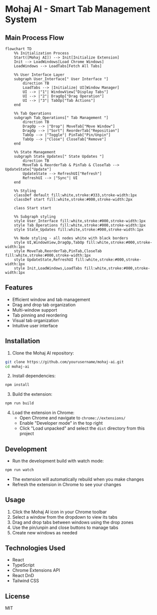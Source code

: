# Mohaj AI - Smart Tab Management System

## Main Process Flow

```mermaid
flowchart TD
    %% Initialization Process
    Start([Mohaj AI]) --> Init[Initialize Extension]
    Init --> LoadWindows[Load Chrome Windows]
    LoadWindows --> LoadTabs[Fetch All Tabs]
    
    %% User Interface Layer
    subgraph User_Interface[" User Interface "]
        direction TB
        LoadTabs --> |Initialize| UI[Window Manager]
        UI --> |"1"| WindowView["Display Tabs"]
        UI --> |"2"| DragOp["Drag Operation"]
        UI --> |"3"| TabOp["Tab Actions"]
    end

    %% Tab Operations
    subgraph Tab_Operations[" Tab Management "]
        direction TB
        DragOp --> |"Drop"| MoveTab["Move Window"]
        DragOp --> |"Sort"| ReorderTab["Reposition"]
        TabOp --> |"Toggle"| PinTab["Pin/Unpin"]
        TabOp --> |"Close"| CloseTab["Remove"]
    end

    %% State Management
    subgraph State_Updates[" State Updates "]
        direction TB
        MoveTab & ReorderTab & PinTab & CloseTab --> UpdateState["Update"]
        UpdateState --> RefreshUI["Refresh"]
        RefreshUI --> |"Sync"| UI
    end

    %% Styling
    classDef default fill:white,stroke:#333,stroke-width:1px
    classDef start fill:white,stroke:#000,stroke-width:2px
    
    class Start start
    
    %% Subgraph styling
    style User_Interface fill:white,stroke:#000,stroke-width:1px
    style Tab_Operations fill:white,stroke:#000,stroke-width:1px
    style State_Updates fill:white,stroke:#000,stroke-width:1px
    
    %% Node styling - all nodes white with black borders
    style UI,WindowView,DragOp,TabOp fill:white,stroke:#000,stroke-width:1px
    style MoveTab,ReorderTab,PinTab,CloseTab fill:white,stroke:#000,stroke-width:1px
    style UpdateState,RefreshUI fill:white,stroke:#000,stroke-width:1px
    style Init,LoadWindows,LoadTabs fill:white,stroke:#000,stroke-width:1px
```

## Features

- Efficient window and tab management
- Drag and drop tab organization
- Multi-window support
- Tab pinning and reordering
- Visual tab organization
- Intuitive user interface

## Installation

1. Clone the Mohaj AI repository:
```bash
git clone https://github.com/yourusername/mohaj-ai.git
cd mohaj-ai
```

2. Install dependencies:
```bash
npm install
```

3. Build the extension:
```bash
npm run build
```

4. Load the extension in Chrome:
   - Open Chrome and navigate to `chrome://extensions/`
   - Enable "Developer mode" in the top right
   - Click "Load unpacked" and select the `dist` directory from this project

## Development

- Run the development build with watch mode:
```bash
npm run watch
```

- The extension will automatically rebuild when you make changes
- Refresh the extension in Chrome to see your changes

## Usage

1. Click the Mohaj AI icon in your Chrome toolbar
2. Select a window from the dropdown to view its tabs
3. Drag and drop tabs between windows using the drop zones
4. Use the pin/unpin and close buttons to manage tabs
5. Create new windows as needed

## Technologies Used

- React
- TypeScript
- Chrome Extensions API
- React DnD
- Tailwind CSS

## License

MIT